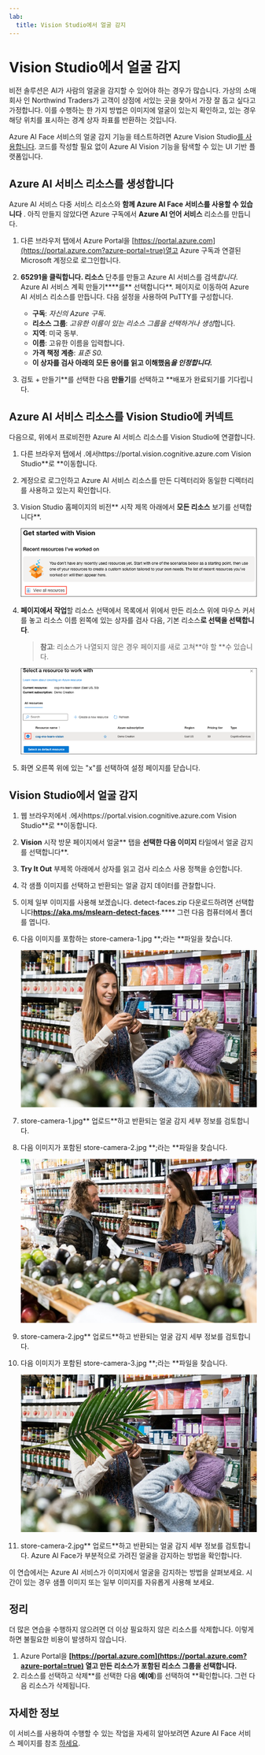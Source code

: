 ```yaml
---
lab:
  title: Vision Studio에서 얼굴 감지
---
```


# Vision Studio에서 얼굴 감지

비전 솔루션은 AI가 사람의 얼굴을 감지할 수 있어야 하는 경우가 많습니다. 가상의 소매 회사 인 Northwind Traders가 고객이 상점에 서있는 곳을 찾아서 가장 잘 돕고 싶다고 가정합니다. 이를 수행하는 한 가지 방법은 이미지에 얼굴이 있는지 확인하고, 있는 경우 해당 위치를 표시하는 경계 상자 좌표를 반환하는 것입니다.

Azure AI Face 서비스의 얼굴 감지 기능을 테스트하려면 Azure Vision Studio[를 사용합니다](https://portal.vision.cognitive.azure.com/). 코드를 작성할 필요 없이 Azure AI Vision 기능을 탐색할 수 있는 UI 기반 플랫폼입니다.

## Azure AI 서비스 리소스를 생성합니다

Azure AI 서비스 다중 서비스 리소스와 **함께 Azure AI Face 서비스를 사용할 수 있습니다** . 아직 만들지 않았다면 Azure 구독에서 **Azure AI 언어 서비스** 리소스를 만듭니다.

1. 다른 브라우저 탭에서 Azure Portal을 [https://portal.azure.com](https://portal.azure.com?azure-portal=true)열고 Azure 구독과 연결된 Microsoft 계정으로 로그인합니다.

1. **65291을 클릭합니다. 리소스** 단추를 만들고 Azure AI 서비스를 검색*합니다*. Azure AI 서비스 계획 만들기****를** 선택합니다**. 페이지로 이동하여 Azure AI 서비스 리소스를 만듭니다. 다음 설정을 사용하여 PuTTY를 구성합니다.
    - **구독**: *자신의 Azure 구독*.
    - **리소스 그룹**: *고유한 이름이 있는 리소스 그룹을 선택하거나 생성*합니다.
    - **지역**: 미국 동부.
    - **이름**: 고유한 이름을 입력합니다.
    - **가격 책정 계층**: *표준 S0.*
    - **이 상자를 검사 아래의 모든 용어를 읽고 이해했음*을 인정합니다.***

1. 검토 + 만들기**를 선택한 다음 **만들기**를 선택하고 **배포가 완료되기를 기다립니다.

## Azure AI 서비스 리소스를 Vision Studio에 커넥트

다음으로, 위에서 프로비전한 Azure AI 서비스 리소스를 Vision Studio에 연결합니다.

1. 다른 브라우저 탭에서 .에서https://portal.vision.cognitive.azure.com[](https://portal.vision.cognitive.azure.com?azure-portal=true) Vision Studio**로 **이동합니다.

1. 계정으로 로그인하고 Azure AI 서비스 리소스를 만든 디렉터리와 동일한 디렉터리를 사용하고 있는지 확인합니다.

1. Vision Studio 홈페이지의 비전** 시작 제목 아래에서 **모든 리소스** 보기를 선택합니다**.

    ![모든 리소스 보기 링크는 Vision Studio에서 Vision 시작 아래에 강조 표시됩니다.](./media/analyze-images-vision/vision-resources.png)

1. **페이지에서 작업**할 리소스 선택에서 목록에서 위에서 만든 리소스 위에 마우스 커서를 놓고 리소스 이름 왼쪽에 있는 상자를 검사 다음, 기본 리소스**로 선택을 선택합니다**.

    > **참고**: 리소스가 나열되지 않은 경우 페이지를 새로 고쳐**야 할 **수 있습니다.

    ![대화 상자에서 작업할 리소스 선택은 cog-ms-learn-vision-SUFFIX Cognitive Services 리소스가 강조 표시되고 검사 표시됩니다. 기본 리소스로 선택 단추가 강조 표시됩니다.](./media/analyze-images-vision/default-resource.png)

1. 화면 오른쪽 위에 있는 "x"를 선택하여 설정 페이지를 닫습니다.

## Vision Studio에서 얼굴 감지 

1. 웹 브라우저에서 .에서https://portal.vision.cognitive.azure.com[](https://portal.vision.cognitive.azure.com?azure-portal=true) Vision Studio**로 **이동합니다.

1. **Vision** 시작 방문 페이지에서 얼굴** 탭을 **선택한 다음 이미지** 타일에서 얼굴 감지를 선택합니다**.

1. **Try It Out** 부제목 아래에서 상자를 읽고 검사 리소스 사용 정책을 승인합니다.  

1. 각 샘플 이미지를 선택하고 반환되는 얼굴 감지 데이터를 관찰합니다.

1. 이제 일부 이미지를 사용해 보겠습니다. detect-faces.zip 다운로드하려면 선택합니다[](https://aka.ms/mslearn-detect-faces)**https://aka.ms/mslearn-detect-faces**.**** 그런 다음 컴퓨터에서 폴더를 엽니다.

1. 다음 이미지를 포함하는 store-camera-1.jpg **;라는 **파일을 찾습니다.

    ![상점에 있는 사람들의 이미지입니다.](./media/create-face-solutions/store-camera-1.jpg)

1. store-camera-1.jpg** 업로드**하고 반환되는 얼굴 감지 세부 정보를 검토합니다.

1. 다음 이미지가 포함된 store-camera-2.jpg **;라는 **파일을 찾습니다.

    ![상점에 있는 더 많은 사람들의 이미지입니다.](./media/create-face-solutions/store-camera-2.jpg)

1. store-camera-2.jpg** 업로드**하고 반환되는 얼굴 감지 세부 정보를 검토합니다.

1. 다음 이미지가 포함된 store-camera-3.jpg **;라는 **파일을 찾습니다.

    ![얼굴을 가리는 식물이 있는 상점에 있는 사람들의 이미지입니다.](./media/create-face-solutions/store-camera-3.jpg)

1. store-camera-2.jpg** 업로드**하고 반환되는 얼굴 감지 세부 정보를 검토합니다. Azure AI Face가 부분적으로 가려진 얼굴을 감지하는 방법을 확인합니다. 

이 연습에서는 Azure AI 서비스가 이미지에서 얼굴을 감지하는 방법을 살펴보세요. 시간이 있는 경우 샘플 이미지 또는 일부 이미지를 자유롭게 사용해 보세요.

## 정리

더 많은 연습을 수행하지 않으려면 더 이상 필요하지 않은 리소스를 삭제합니다. 이렇게 하면 불필요한 비용이 발생하지 않습니다.

1. Azure Portal을 **[https://portal.azure.com](https://portal.azure.com?azure-portal=true) 열고 만든 리소스가 포함된 리소스 그룹을 선택합니다.**
1. 리소스를 선택하고 삭제**를 선택한 다음 **예(예**)를 선택하여 **확인합니다. 그런 다음 리소스가 삭제됩니다.

## 자세한 정보

이 서비스를 사용하여 수행할 수 있는 작업을 자세히 알아보려면 Azure AI Face 서비스 페이지를 참조 [하세요](https://learn.microsoft.com/azure/ai-services/computer-vision/overview-identity).
